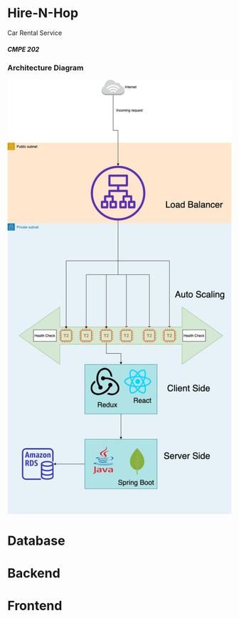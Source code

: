 # Hire-N-Hop
Car Rental Service

##### CMPE 202

<h3>Architecture Diagram</h3>

![Architecture diagram](Architecture.jpg)


# Database

# Backend

# Frontend
